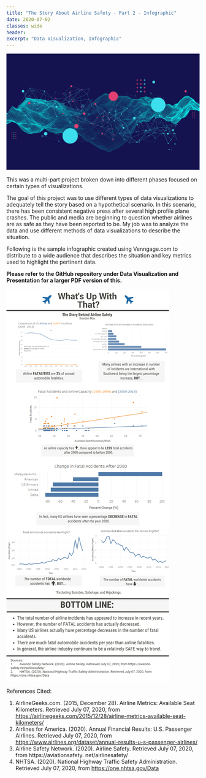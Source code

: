 ```yaml
---
title: "The Story About Airline Safety - Part 2 - Infographic"
date: 2020-07-02
classes: wide
header:
excerpt: "Data Visualization, Infographic"
---
```


![png](/images/GettyImages-1187621904-600x360.jpg)

This was a multi-part project broken down into different phases focused on certain types of visualizations.

The goal of this project was to use different types of data visualizations to adequately tell the story based on a hypothetical scenario.  In this scenario, there has been consistent negative press after several high profile plane crashes.  The public and media are beginning to question whether airlines are as safe as they have been reported to be.  My job was to analyze the data and use different methods of data visualizations to describe the situation.

Following is the sample infographic created using Venngage.com to distribute to a wide audience that describes the situation and key metrics used to highlight the pertinent data.

__Please refer to the GitHub repository under Data Visualization and Presentation for a larger PDF version of this.__

![png](/images/dataviz/Infographic.png)



References Cited:

1. AirlineGeeks.com. (2015, December 28). Airline Metrics: Available Seat Kilometers. Retrieved July 07, 2020,
from https://airlinegeeks.com/2015/12/28/airline-metrics-available-seat-kilometers/
2. Airlines for America. (2020). Annual Financial Results: U.S. Passenger Airlines. Retrieved July 07, 2020, from
https://www.airlines.org/dataset/annual-results-u-s-passenger-airlines/
3. Airline Safety Network. (2020). Airline Safety. Retrieved July 07, 2020, from https://aviationsafety.
net/airlinesafety/
4. NHTSA. (2020). National Highway Traffic Safety Administration. Retrieved July 07, 2020, from https://one.nhtsa.gov/Data
